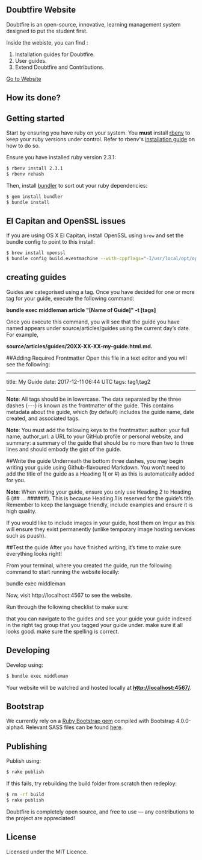 ## Doubtfire Website
Doubtfire is an open-source, innovative, learning management system designed to put the student first.

Inside the webiste, you can find :
1. Installation guides for Doubtfire.
2. User guides.
3. Extend Doubtfire and Contributions.

[Go to Website](https://doubtfire-lms.github.io/doubtfire.io/)

## How its done?

## Getting started 

Start by ensuring you have ruby on your system. You **must** install [rbenv](https://github.com/rbenv/rbenv) to keep your ruby versions under control. Refer to rbenv's [installation guide](https://github.com/rbenv/rbenv#installation) on how to do so.

Ensure you have installed ruby version 2.3.1:

```bash
$ rbenv install 2.3.1
$ rbenv rehash
```

Then, install [bundler](http://bundler.io) to sort out your ruby dependencies:

```bash
$ gem install bundler
$ bundle install
```

## El Capitan and OpenSSL issues

If you are using OS X El Capitan, install OpenSSL using `brew` and set the bundle
config to point to this install:

```bash
$ brew install openssl
$ bundle config build.eventmachine --with-cppflags="-I/usr/local/opt/openssl/include -L/usr/local/opt/openssl/lib"
```
## creating guides

Guides are categorised using a tag. Once you have decided for one or more tag for your guide, execute the following command:

**bundle exec middleman article "[Name of Guide]" -t [tags]**

Once you execute this command, you will see that the guide you have named appears under source/articles/guides using the current day’s date. For example, 

**source/articles/guides/20XX-XX-XX-my-guide.html.md.**
 
##Adding Required Frontmatter
Open this file in a text editor and you will see the following:

---

title: My Guide
date: 2017-12-11 06:44 UTC
tags: tag1,tag2

---
**Note**: All tags should be in lowercase.
The data separated by the three dashes (---) is known as the frontmatter of the guide. This contains metadata about the guide, which (by default) includes the guide name, date created, and associated tags.

**Note**: You must add the following keys to the frontmatter:
author: your full name,
author_url: a URL to your GitHub profile or personal website, and
summary: a summary of the guide that should be no more than two to three lines and should embody the gist of the guide.

##Write the guide
Underneath the bottom three dashes, you may begin writing your guide using Github-flavoured Markdown. You won’t need to add the title of the guide as a Heading 1( or #) as this is automatically added for you.

**Note**: When writing your guide, ensure you only use Heading 2 to Heading 6 (## … ######). This is because Heading 1 is reserved for the guide’s title.
Remember to keep the language friendly, include examples and ensure it is high quality.

If you would like to include images in your guide, host them on Imgur as this will ensure they exist permanently (unlike temporary image hosting services such as puush).

##Test the guide
After you have finished writing, it’s time to make sure everything looks right!

From your terminal, where you created the guide, run the following command to start running the website locally:

bundle exec middleman

Now, visit http://localhost:4567 to see the website.

Run through the following checklist to make sure:

that you can navigate to the guides and see your guide your guide indexed in the right tag group that you tagged your guide under.
make sure it all looks good.
make sure the spelling is correct.

## Developing

Develop using:

```bash
$ bundle exec middleman
```

Your website will be watched and hosted locally at **[http://localhost:4567/](http://localhost:4567/)**.

## Bootstrap

We currently rely on a [Ruby Bootstrap gem](https://github.com/twbs/bootstrap-rubygem/tree/v4.0.0.alpha4) compiled with Bootstrap 4.0.0-alpha4.
Relevant SASS files can be found [here](https://github.com/twbs/bootstrap-rubygem/tree/v4.0.0.alpha4/assets/stylesheets).

## Publishing

Publish using:

```bash
$ rake publish
```

If this fails, try rebuilding the build folder from scratch then redeploy:

```bash
$ rm -rf build
$ rake publish
```

Doubtfire is completely open source, and free to use — any contributions to the project are appreciated!

## License

Licensed under the MIT Licence.
